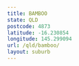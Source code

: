 ```yaml
---
title: BAMBOO
state: QLD
postcode: 4873
latitude: -16.230854
longitude: 145.299094
url: /qld/bamboo/
layout: suburb
---
```

